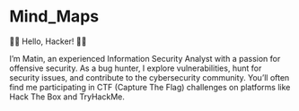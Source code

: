# Mind_Maps
👨‍💻 Hello, Hacker! 👨‍💻

I’m Matin, an experienced Information Security Analyst with a passion for offensive security. As a bug hunter, I explore vulnerabilities, hunt for security issues, and contribute to the cybersecurity community. You’ll often find me participating in CTF (Capture The Flag) challenges on platforms like Hack The Box and TryHackMe.
